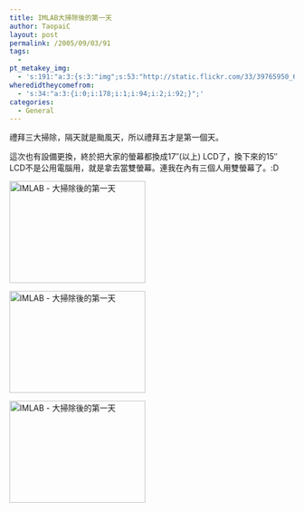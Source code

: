 ```yaml
---
title: IMLAB大掃除後的第一天
author: TaopaiC
layout: post
permalink: /2005/09/03/91
tags:
  - 
pt_metakey_img:
  - 's:191:"a:3:{s:3:"img";s:53:"http://static.flickr.com/33/39765950_6f2b223502_m.jpg";s:3:"alt";s:32:"IMLAB - 大掃除後的第一天";s:3:"url";s:46:"http://www.flickr.com/photos/taopaic/39765950/";}";'
wheredidtheycomefrom:
  - 's:34:"a:3:{i:0;i:178;i:1;i:94;i:2;i:92;}";'
categories:
  - General
---
```

禮拜三大掃除，隔天就是颱風天，所以禮拜五才是第一個天。

這次也有設備更換，終於把大家的螢幕都換成17&#8243;(以上) LCD了，換下來的15&#8243; LCD不是公用電腦用，就是拿去當雙螢幕。連我在內有三個人用雙螢幕了。:D 

[<img width="240" height="180" alt="IMLAB - 大掃除後的第一天" src="http://static.flickr.com/33/39765950_6f2b223502_m.jpg" />][1]

<!--more-->

[<img width="240" height="180" alt="IMLAB - 大掃除後的第一天" src="http://static.flickr.com/33/39765951_e99e7bdc4c_m.jpg" />][2]

[<img width="240" height="180" alt="IMLAB - 大掃除後的第一天" src="http://static.flickr.com/26/39765952_06fdb489f0_m.jpg" />][3]

 [1]: http://www.flickr.com/photos/taopaic/39765950/ "Photo Sharing"
 [2]: http://www.flickr.com/photos/taopaic/39765951/ "Photo Sharing"
 [3]: http://www.flickr.com/photos/taopaic/39765952/ "Photo Sharing"